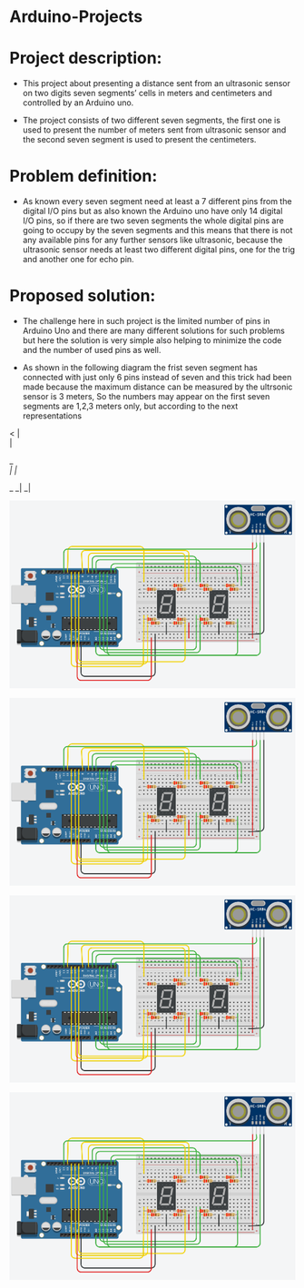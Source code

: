 # Arduino-Projects



# Project description:

* This project about presenting a distance sent from an ultrasonic sensor on two digits seven segments’ cells in meters and centimeters and controlled by an Arduino uno.

- The project consists of two different seven segments, the first one is used to present the number of meters sent from ultrasonic sensor and the second seven segment is used to present the centimeters.

# Problem definition:

* As known every seven segment need at least a 7 different pins from the digital I/O pins but as also known the Arduino uno have only 14 digital I/O pins, so if there are two seven segments the whole digital pins are going to occupy by the seven segments and this means that there is not any available pins for any further sensors like ultrasonic, because the ultrasonic sensor needs at least two different digital pins, one for the trig and another one for echo pin.

# Proposed solution: 

* The challenge here in such project is the limited number of pins in Arduino Uno and there are many different solutions for such problems but here the solution is very simple also helping to minimize the code and the number of used pins as well.

* As shown in the following diagram the frist seven segment has connected with just only 6 pins instead of seven and this trick had been made because the maximum distance can be measured by the ultrsonic sensor is 3 meters, So the numbers may appear on the first seven segments are 1,2,3 meters only, but according to the next representations
  
<
  |  
  |  

 _  
 _| 
|_  

 _
 _| 
 _|

>

![First number](https://github.com/MAzewail/Arduino-Projects/blob/main/Ultrsonic%20with%207%20segments%202%20digits/Project_diagram.PNG)

![Second number](https://github.com/MAzewail/Arduino-Projects/blob/main/Ultrsonic%20with%207%20segments%202%20digits/Project_diagram.PNG)

![Third number](https://github.com/MAzewail/Arduino-Projects/blob/main/Ultrsonic%20with%207%20segments%202%20digits/Project_diagram.PNG)




![Progect_Image](https://github.com/MAzewail/Arduino-Projects/blob/main/Ultrsonic%20with%207%20segments%202%20digits/Project_diagram.PNG)



